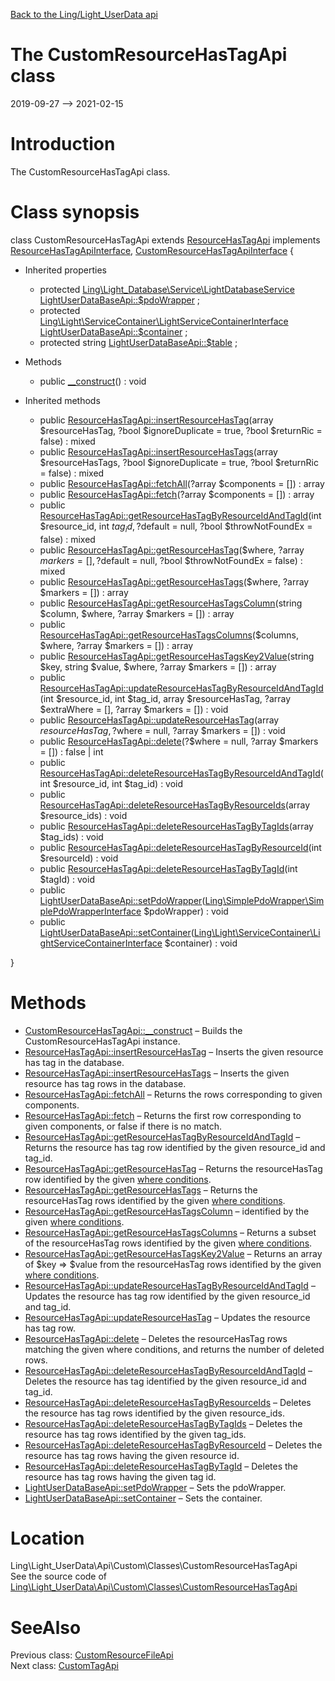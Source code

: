 [Back to the Ling/Light_UserData api](https://github.com/lingtalfi/Light_UserData/blob/master/doc/api/Ling/Light_UserData.md)



The CustomResourceHasTagApi class
================
2019-09-27 --> 2021-02-15






Introduction
============

The CustomResourceHasTagApi class.



Class synopsis
==============


class <span class="pl-k">CustomResourceHasTagApi</span> extends [ResourceHasTagApi](https://github.com/lingtalfi/Light_UserData/blob/master/doc/api/Ling/Light_UserData/Api/Generated/Classes/ResourceHasTagApi.md) implements [ResourceHasTagApiInterface](https://github.com/lingtalfi/Light_UserData/blob/master/doc/api/Ling/Light_UserData/Api/Generated/Interfaces/ResourceHasTagApiInterface.md), [CustomResourceHasTagApiInterface](https://github.com/lingtalfi/Light_UserData/blob/master/doc/api/Ling/Light_UserData/Api/Custom/Interfaces/CustomResourceHasTagApiInterface.md) {

- Inherited properties
    - protected [Ling\Light_Database\Service\LightDatabaseService](https://github.com/lingtalfi/Light_Database/blob/master/doc/api/Ling/Light_Database/Service/LightDatabaseService.md) [LightUserDataBaseApi::$pdoWrapper](#property-pdoWrapper) ;
    - protected [Ling\Light\ServiceContainer\LightServiceContainerInterface](https://github.com/lingtalfi/Light/blob/master/doc/api/Ling/Light/ServiceContainer/LightServiceContainerInterface.md) [LightUserDataBaseApi::$container](#property-container) ;
    - protected string [LightUserDataBaseApi::$table](#property-table) ;

- Methods
    - public [__construct](https://github.com/lingtalfi/Light_UserData/blob/master/doc/api/Ling/Light_UserData/Api/Custom/Classes/CustomResourceHasTagApi/__construct.md)() : void

- Inherited methods
    - public [ResourceHasTagApi::insertResourceHasTag](https://github.com/lingtalfi/Light_UserData/blob/master/doc/api/Ling/Light_UserData/Api/Generated/Classes/ResourceHasTagApi/insertResourceHasTag.md)(array $resourceHasTag, ?bool $ignoreDuplicate = true, ?bool $returnRic = false) : mixed
    - public [ResourceHasTagApi::insertResourceHasTags](https://github.com/lingtalfi/Light_UserData/blob/master/doc/api/Ling/Light_UserData/Api/Generated/Classes/ResourceHasTagApi/insertResourceHasTags.md)(array $resourceHasTags, ?bool $ignoreDuplicate = true, ?bool $returnRic = false) : mixed
    - public [ResourceHasTagApi::fetchAll](https://github.com/lingtalfi/Light_UserData/blob/master/doc/api/Ling/Light_UserData/Api/Generated/Classes/ResourceHasTagApi/fetchAll.md)(?array $components = []) : array
    - public [ResourceHasTagApi::fetch](https://github.com/lingtalfi/Light_UserData/blob/master/doc/api/Ling/Light_UserData/Api/Generated/Classes/ResourceHasTagApi/fetch.md)(?array $components = []) : array
    - public [ResourceHasTagApi::getResourceHasTagByResourceIdAndTagId](https://github.com/lingtalfi/Light_UserData/blob/master/doc/api/Ling/Light_UserData/Api/Generated/Classes/ResourceHasTagApi/getResourceHasTagByResourceIdAndTagId.md)(int $resource_id, int $tag_id, ?$default = null, ?bool $throwNotFoundEx = false) : mixed
    - public [ResourceHasTagApi::getResourceHasTag](https://github.com/lingtalfi/Light_UserData/blob/master/doc/api/Ling/Light_UserData/Api/Generated/Classes/ResourceHasTagApi/getResourceHasTag.md)($where, ?array $markers = [], ?$default = null, ?bool $throwNotFoundEx = false) : mixed
    - public [ResourceHasTagApi::getResourceHasTags](https://github.com/lingtalfi/Light_UserData/blob/master/doc/api/Ling/Light_UserData/Api/Generated/Classes/ResourceHasTagApi/getResourceHasTags.md)($where, ?array $markers = []) : array
    - public [ResourceHasTagApi::getResourceHasTagsColumn](https://github.com/lingtalfi/Light_UserData/blob/master/doc/api/Ling/Light_UserData/Api/Generated/Classes/ResourceHasTagApi/getResourceHasTagsColumn.md)(string $column, $where, ?array $markers = []) : array
    - public [ResourceHasTagApi::getResourceHasTagsColumns](https://github.com/lingtalfi/Light_UserData/blob/master/doc/api/Ling/Light_UserData/Api/Generated/Classes/ResourceHasTagApi/getResourceHasTagsColumns.md)($columns, $where, ?array $markers = []) : array
    - public [ResourceHasTagApi::getResourceHasTagsKey2Value](https://github.com/lingtalfi/Light_UserData/blob/master/doc/api/Ling/Light_UserData/Api/Generated/Classes/ResourceHasTagApi/getResourceHasTagsKey2Value.md)(string $key, string $value, $where, ?array $markers = []) : array
    - public [ResourceHasTagApi::updateResourceHasTagByResourceIdAndTagId](https://github.com/lingtalfi/Light_UserData/blob/master/doc/api/Ling/Light_UserData/Api/Generated/Classes/ResourceHasTagApi/updateResourceHasTagByResourceIdAndTagId.md)(int $resource_id, int $tag_id, array $resourceHasTag, ?array $extraWhere = [], ?array $markers = []) : void
    - public [ResourceHasTagApi::updateResourceHasTag](https://github.com/lingtalfi/Light_UserData/blob/master/doc/api/Ling/Light_UserData/Api/Generated/Classes/ResourceHasTagApi/updateResourceHasTag.md)(array $resourceHasTag, ?$where = null, ?array $markers = []) : void
    - public [ResourceHasTagApi::delete](https://github.com/lingtalfi/Light_UserData/blob/master/doc/api/Ling/Light_UserData/Api/Generated/Classes/ResourceHasTagApi/delete.md)(?$where = null, ?array $markers = []) : false | int
    - public [ResourceHasTagApi::deleteResourceHasTagByResourceIdAndTagId](https://github.com/lingtalfi/Light_UserData/blob/master/doc/api/Ling/Light_UserData/Api/Generated/Classes/ResourceHasTagApi/deleteResourceHasTagByResourceIdAndTagId.md)(int $resource_id, int $tag_id) : void
    - public [ResourceHasTagApi::deleteResourceHasTagByResourceIds](https://github.com/lingtalfi/Light_UserData/blob/master/doc/api/Ling/Light_UserData/Api/Generated/Classes/ResourceHasTagApi/deleteResourceHasTagByResourceIds.md)(array $resource_ids) : void
    - public [ResourceHasTagApi::deleteResourceHasTagByTagIds](https://github.com/lingtalfi/Light_UserData/blob/master/doc/api/Ling/Light_UserData/Api/Generated/Classes/ResourceHasTagApi/deleteResourceHasTagByTagIds.md)(array $tag_ids) : void
    - public [ResourceHasTagApi::deleteResourceHasTagByResourceId](https://github.com/lingtalfi/Light_UserData/blob/master/doc/api/Ling/Light_UserData/Api/Generated/Classes/ResourceHasTagApi/deleteResourceHasTagByResourceId.md)(int $resourceId) : void
    - public [ResourceHasTagApi::deleteResourceHasTagByTagId](https://github.com/lingtalfi/Light_UserData/blob/master/doc/api/Ling/Light_UserData/Api/Generated/Classes/ResourceHasTagApi/deleteResourceHasTagByTagId.md)(int $tagId) : void
    - public [LightUserDataBaseApi::setPdoWrapper](https://github.com/lingtalfi/Light_UserData/blob/master/doc/api/Ling/Light_UserData/Api/Generated/Classes/LightUserDataBaseApi/setPdoWrapper.md)([Ling\SimplePdoWrapper\SimplePdoWrapperInterface](https://github.com/lingtalfi/SimplePdoWrapper/blob/master/doc/api/Ling/SimplePdoWrapper/SimplePdoWrapperInterface.md) $pdoWrapper) : void
    - public [LightUserDataBaseApi::setContainer](https://github.com/lingtalfi/Light_UserData/blob/master/doc/api/Ling/Light_UserData/Api/Generated/Classes/LightUserDataBaseApi/setContainer.md)([Ling\Light\ServiceContainer\LightServiceContainerInterface](https://github.com/lingtalfi/Light/blob/master/doc/api/Ling/Light/ServiceContainer/LightServiceContainerInterface.md) $container) : void

}






Methods
==============

- [CustomResourceHasTagApi::__construct](https://github.com/lingtalfi/Light_UserData/blob/master/doc/api/Ling/Light_UserData/Api/Custom/Classes/CustomResourceHasTagApi/__construct.md) &ndash; Builds the CustomResourceHasTagApi instance.
- [ResourceHasTagApi::insertResourceHasTag](https://github.com/lingtalfi/Light_UserData/blob/master/doc/api/Ling/Light_UserData/Api/Generated/Classes/ResourceHasTagApi/insertResourceHasTag.md) &ndash; Inserts the given resource has tag in the database.
- [ResourceHasTagApi::insertResourceHasTags](https://github.com/lingtalfi/Light_UserData/blob/master/doc/api/Ling/Light_UserData/Api/Generated/Classes/ResourceHasTagApi/insertResourceHasTags.md) &ndash; Inserts the given resource has tag rows in the database.
- [ResourceHasTagApi::fetchAll](https://github.com/lingtalfi/Light_UserData/blob/master/doc/api/Ling/Light_UserData/Api/Generated/Classes/ResourceHasTagApi/fetchAll.md) &ndash; Returns the rows corresponding to given components.
- [ResourceHasTagApi::fetch](https://github.com/lingtalfi/Light_UserData/blob/master/doc/api/Ling/Light_UserData/Api/Generated/Classes/ResourceHasTagApi/fetch.md) &ndash; Returns the first row corresponding to given components, or false if there is no match.
- [ResourceHasTagApi::getResourceHasTagByResourceIdAndTagId](https://github.com/lingtalfi/Light_UserData/blob/master/doc/api/Ling/Light_UserData/Api/Generated/Classes/ResourceHasTagApi/getResourceHasTagByResourceIdAndTagId.md) &ndash; Returns the resource has tag row identified by the given resource_id and tag_id.
- [ResourceHasTagApi::getResourceHasTag](https://github.com/lingtalfi/Light_UserData/blob/master/doc/api/Ling/Light_UserData/Api/Generated/Classes/ResourceHasTagApi/getResourceHasTag.md) &ndash; Returns the resourceHasTag row identified by the given [where conditions](https://github.com/lingtalfi/SimplePdoWrapper#the-where-conditions).
- [ResourceHasTagApi::getResourceHasTags](https://github.com/lingtalfi/Light_UserData/blob/master/doc/api/Ling/Light_UserData/Api/Generated/Classes/ResourceHasTagApi/getResourceHasTags.md) &ndash; Returns the resourceHasTag rows identified by the given [where conditions](https://github.com/lingtalfi/SimplePdoWrapper#the-where-conditions).
- [ResourceHasTagApi::getResourceHasTagsColumn](https://github.com/lingtalfi/Light_UserData/blob/master/doc/api/Ling/Light_UserData/Api/Generated/Classes/ResourceHasTagApi/getResourceHasTagsColumn.md) &ndash; identified by the given [where conditions](https://github.com/lingtalfi/SimplePdoWrapper#the-where-conditions).
- [ResourceHasTagApi::getResourceHasTagsColumns](https://github.com/lingtalfi/Light_UserData/blob/master/doc/api/Ling/Light_UserData/Api/Generated/Classes/ResourceHasTagApi/getResourceHasTagsColumns.md) &ndash; Returns a subset of the resourceHasTag rows identified by the given [where conditions](https://github.com/lingtalfi/SimplePdoWrapper#the-where-conditions).
- [ResourceHasTagApi::getResourceHasTagsKey2Value](https://github.com/lingtalfi/Light_UserData/blob/master/doc/api/Ling/Light_UserData/Api/Generated/Classes/ResourceHasTagApi/getResourceHasTagsKey2Value.md) &ndash; Returns an array of $key => $value from the resourceHasTag rows identified by the given [where conditions](https://github.com/lingtalfi/SimplePdoWrapper#the-where-conditions).
- [ResourceHasTagApi::updateResourceHasTagByResourceIdAndTagId](https://github.com/lingtalfi/Light_UserData/blob/master/doc/api/Ling/Light_UserData/Api/Generated/Classes/ResourceHasTagApi/updateResourceHasTagByResourceIdAndTagId.md) &ndash; Updates the resource has tag row identified by the given resource_id and tag_id.
- [ResourceHasTagApi::updateResourceHasTag](https://github.com/lingtalfi/Light_UserData/blob/master/doc/api/Ling/Light_UserData/Api/Generated/Classes/ResourceHasTagApi/updateResourceHasTag.md) &ndash; Updates the resource has tag row.
- [ResourceHasTagApi::delete](https://github.com/lingtalfi/Light_UserData/blob/master/doc/api/Ling/Light_UserData/Api/Generated/Classes/ResourceHasTagApi/delete.md) &ndash; Deletes the resourceHasTag rows matching the given where conditions, and returns the number of deleted rows.
- [ResourceHasTagApi::deleteResourceHasTagByResourceIdAndTagId](https://github.com/lingtalfi/Light_UserData/blob/master/doc/api/Ling/Light_UserData/Api/Generated/Classes/ResourceHasTagApi/deleteResourceHasTagByResourceIdAndTagId.md) &ndash; Deletes the resource has tag identified by the given resource_id and tag_id.
- [ResourceHasTagApi::deleteResourceHasTagByResourceIds](https://github.com/lingtalfi/Light_UserData/blob/master/doc/api/Ling/Light_UserData/Api/Generated/Classes/ResourceHasTagApi/deleteResourceHasTagByResourceIds.md) &ndash; Deletes the resource has tag rows identified by the given resource_ids.
- [ResourceHasTagApi::deleteResourceHasTagByTagIds](https://github.com/lingtalfi/Light_UserData/blob/master/doc/api/Ling/Light_UserData/Api/Generated/Classes/ResourceHasTagApi/deleteResourceHasTagByTagIds.md) &ndash; Deletes the resource has tag rows identified by the given tag_ids.
- [ResourceHasTagApi::deleteResourceHasTagByResourceId](https://github.com/lingtalfi/Light_UserData/blob/master/doc/api/Ling/Light_UserData/Api/Generated/Classes/ResourceHasTagApi/deleteResourceHasTagByResourceId.md) &ndash; Deletes the resource has tag rows having the given resource id.
- [ResourceHasTagApi::deleteResourceHasTagByTagId](https://github.com/lingtalfi/Light_UserData/blob/master/doc/api/Ling/Light_UserData/Api/Generated/Classes/ResourceHasTagApi/deleteResourceHasTagByTagId.md) &ndash; Deletes the resource has tag rows having the given tag id.
- [LightUserDataBaseApi::setPdoWrapper](https://github.com/lingtalfi/Light_UserData/blob/master/doc/api/Ling/Light_UserData/Api/Generated/Classes/LightUserDataBaseApi/setPdoWrapper.md) &ndash; Sets the pdoWrapper.
- [LightUserDataBaseApi::setContainer](https://github.com/lingtalfi/Light_UserData/blob/master/doc/api/Ling/Light_UserData/Api/Generated/Classes/LightUserDataBaseApi/setContainer.md) &ndash; Sets the container.





Location
=============
Ling\Light_UserData\Api\Custom\Classes\CustomResourceHasTagApi<br>
See the source code of [Ling\Light_UserData\Api\Custom\Classes\CustomResourceHasTagApi](https://github.com/lingtalfi/Light_UserData/blob/master/Api/Custom/Classes/CustomResourceHasTagApi.php)



SeeAlso
==============
Previous class: [CustomResourceFileApi](https://github.com/lingtalfi/Light_UserData/blob/master/doc/api/Ling/Light_UserData/Api/Custom/Classes/CustomResourceFileApi.md)<br>Next class: [CustomTagApi](https://github.com/lingtalfi/Light_UserData/blob/master/doc/api/Ling/Light_UserData/Api/Custom/Classes/CustomTagApi.md)<br>
